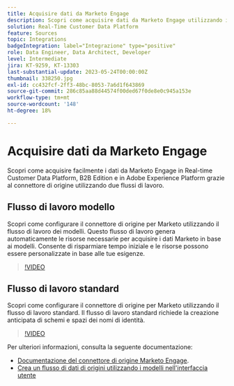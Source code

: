 ```yaml
---
title: Acquisire dati da Marketo Engage
description: Scopri come acquisire dati da Marketo Engage utilizzando il connettore di origine utilizzando i flussi di lavoro standard e di modelli.
solution: Real-Time Customer Data Platform
feature: Sources
topic: Integrations
badgeIntegration: label="Integrazione" type="positive"
role: Data Engineer, Data Architect, Developer
level: Intermediate
jira: KT-9259, KT-13303
last-substantial-update: 2023-05-24T00:00:00Z
thumbnail: 338250.jpg
exl-id: cc432fcf-2ff3-48bc-8053-7a6d1f643869
source-git-commit: 286c85aa88d44574f00ded67f0de8e0c945a153e
workflow-type: tm+mt
source-wordcount: '148'
ht-degree: 18%

---
```


# Acquisire dati da Marketo Engage

Scopri come acquisire facilmente i dati da Marketo Engage in Real-time Customer Data Platform, B2B Edition e in Adobe Experience Platform grazie al connettore di origine utilizzando due flussi di lavoro.

## Flusso di lavoro modello

Scopri come configurare il connettore di origine per Marketo utilizzando il flusso di lavoro dei modelli. Questo flusso di lavoro genera automaticamente le risorse necessarie per acquisire i dati Marketo in base ai modelli. Consente di risparmiare tempo iniziale e le risorse possono essere personalizzate in base alle tue esigenze.

>[!VIDEO](https://video.tv.adobe.com/v/3419550?learn=on&enablevpops)

## Flusso di lavoro standard

Scopri come configurare il connettore di origine per Marketo utilizzando il flusso di lavoro standard. Il flusso di lavoro standard richiede la creazione anticipata di schemi e spazi dei nomi di identità.

>[!VIDEO](https://video.tv.adobe.com/v/338250?learn=on&enablevpops)

Per ulteriori informazioni, consulta la seguente documentazione:
* [Documentazione del connettore di origine Marketo Engage](https://experienceleague.adobe.com/docs/experience-platform/sources/connectors/adobe-applications/marketo/marketo.html).
* [Crea un flusso di dati di origini utilizzando i modelli nell&#39;interfaccia utente](https://experienceleague.adobe.com/docs/experience-platform/sources/ui-tutorials/templates.html#)
